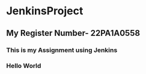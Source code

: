 # JenkinsProject
<h2>My Register Number- 22PA1A0558</h1>
<h3>This is my Assignment using Jenkins</h3>
<h3>Hello World</h3>
